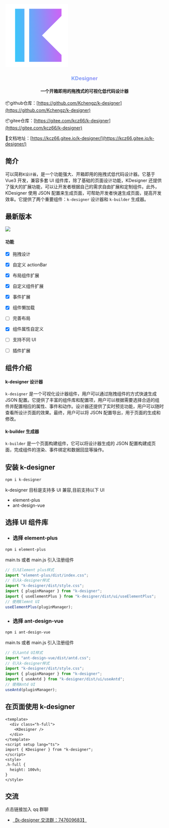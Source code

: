 ![](.\docs\public\logo.png)
<h3 align="center" style="background-image:-webkit-linear-gradient(left,#44c0fa,#c26cf6);-webkit-background-clip:text;-webkit-text-fill-color:transparent;">KDesigner</h3>


<h4 align="center">一个开箱即用的拖拽式的可视化低代码设计器</h4>



📦github仓库：[https://github.com/Kchengz/k-designer](https://github.com/Kchengz/k-designer)

📦gitee仓库：[https://gitee.com/kcz66/k-designer](https://gitee.com/kcz66/k-designer)

💎文档地址：[https://kcz66.gitee.io/k-designer/](https://kcz66.gitee.io/k-designer/)

## 简介

可以简称`K设计器`，是一个功能强大、开箱即用的拖拽式低代码设计器。它基于 Vue3 开发，兼容多套 UI 组件库，除了基础的页面设计功能，KDesigner 还提供了强大的扩展功能，可以让开发者根据自己的需求自由扩展和定制组件。此外，KDesigner 使用 JSON 配置来生成页面，可帮助开发者快速生成页面，提高开发效率。它提供了两个重要组件：`k-designer` 设计器和 `k-builder` 生成器。

## 最新版本

[![](https://img.shields.io/npm/v/k-designer.svg?style=flat-square)](https://www.npmjs.com/package/k-designer)

#### 功能

- [x] 拖拽设计
- [x] 自定义 actionBar
- [x] 布局组件扩展
- [x] 自定义组件扩展
- [x] 事件扩展
- [x] 组件懒加载
- [ ] 完善布局
- [x] 组件属性自定义
- [ ] 支持不同 UI
- [ ] 插件扩展



## 组件介绍

#### k-designer 设计器

`k-designer` 是一个可视化设计器组件，用户可以通过拖拽组件的方式快速生成 JSON 配置。它提供了丰富的组件库和配置项，用户可以根据需要选择合适的组件并配置相应的属性、事件和动作。设计器还提供了实时预览功能，用户可以随时查看所设计页面的效果。最终，用户可以将 JSON 配置导出，用于页面的生成和修改。

#### k-builder 生成器

`k-builder` 是一个页面构建组件，它可以将设计器生成的 JSON 配置构建成页面，完成组件的渲染、事件绑定和数据回显等操作。

## 安装 k-designer

```bash
npm i k-designer
```

k-designer 目标是支持多 UI 兼容,目前支持以下 UI

- element-plus
- ant-design-vue

## 选择 UI 组件库

- ### 选择 element-plus

```bash
npm i element-plus
```

main.ts 或者 main.js 引入注册组件

```javascript
// 引入Element plus样式
import "element-plus/dist/index.css";
// 引入k-designer样式
import "k-designer/dist/style.css";
import { pluginManager } from "k-designer";
import { useElementPlus } from "k-designer/dist/ui/useElementPlus";
// 使用Elemnt UI
useElementPlus(pluginManager);
```

- ### 选择 ant-design-vue

```bash
npm i ant-design-vue
```

main.ts 或者 main.js 引入注册组件

```javascript
// 引入antd UI样式
import "ant-design-vue/dist/antd.css";
// 引入k-designer样式
import "k-designer/dist/style.css";
import { pluginManager } from "k-designer";
import { useAntd } from "k-designer/dist/ui/useAntd";
// 使用Antd UI
useAntd(pluginManager);
```

## 在页面使用 k-designer

```vue
<template>
  <div class="h-full">
    <KDesigner />
  </div>
</template>
<script setup lang="ts">
import { KDesigner } from "k-designer";
</script>
<style>
.h-full {
  height: 100vh;
}
</style>
```

## 交流

点击链接加入 qq 群聊

- [【k-designer 交流群：747609683】](https://jq.qq.com/?_wv=1027&k=CtrM9ce2)
